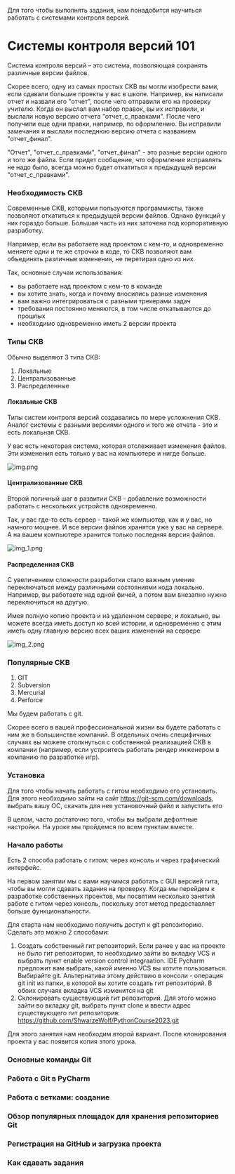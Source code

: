 Для того чтобы выполнять задания, нам понадобится научиться работать с системами контроля версий.

# Системы контроля версий 101
Система контроля версий – это система, позволяющая сохранять различные 
версии файлов.

Скорее всего, одну из самых простых СКВ вы могли изобрести вами, если сдавали 
большие проекты у вас в школе. Например, вы написали отчет и назвали его 
"отчет", после чего отправили его на проверку учителю.
Когда он выслал вам набор правок, вы их исправили, и выслали новую версию отчета
"отчет_с_правками". 
После чего получили еще одни правки, например, по оформлению. 
Вы исправили замечания и выслали последнюю версию отчета с названием "отчет_финал".

"Отчет", "отчет_с_правками", "отчет_финал" - это разные версии одного и того же 
файла. Если придет сообщение, что оформление исправлять не надо было, 
всегда можно будет откатиться к предыдущей версии "отчет_с_правками".

### Необходимость СКВ
Современные СКВ, которыми пользуются программисты, также позволяют 
откатиться к предыдущей версии файлов. Однако функций у них гораздо больше. 
Большая часть из них заточена под корпоративную разработку.

Например, если вы работаете над проектом с кем-то, и одновременно меняете 
одни и те же строчки в коде, то СКВ позволяют вам 
объединять различные изменения, не перетирая одно из них. 

Так, основные случаи использования: 
- вы работаете над проектом с кем-то в команде 
- вы хотите знать, когда и почему вносились разные изменения 
- вам важно интегрироваться с разными трекерами задач 
- требования постоянно меняются, в том числе откатываются до прошлых
- необходимо одновременно иметь 2 версии проекта

### Типы СКВ
Обычно выделяют 3 типа СКВ: 
1. Локальные 
2. Централизованные 
3. Распределенные

#### Локальные СКВ
Типы систем контроля версий создавались по мере усложнения СКВ. Аналог системы 
с разными версиями одного и того же отчета - это и есть локальная СКВ. 

У вас есть некоторая система, которая отслеживает изменения файлов. Эти изменения
есть только у вас на компьютере и нигде больше. 

![img.png](local.png)

#### Централизованные СКВ
Второй логичный шаг в развитии СКВ - добавление возможности работать с нескольких устройств одновременно.

Так, у вас где-то есть сервер - такой же компьютер, как и у вас, но намного мощнее.
И все версии файлов хранятся уже у вас на сервере. А на вашем компьютере хранится только
последняя версия файлов. 

![img_1.png](centralized.png)

#### Распределенная СКВ 
С увеличением сложности разработки стало важным умение переключаться между различными состояниями 
кода локально. Например, вы работаете над одной фичей, а потом вам внезапно нужно переключиться на другую.

Имея полную копию проекта и на удаленном сервере, и локально, вы можете всегда иметь 
доступ ко всей истории, и одновременно с этим иметь одну главную версию всех ваших изменений на сервере

![img_2.png](distributed.png)

### Популярные СКВ
1. GIT
2. Subversion
3. Mercurial
4. Perforce

Мы будем работать с git. 

Скорее всего в вашей профессиональной жизни вы будете работать с 
ним же в большинстве компаний. В отдельных очень специфичных случаях вы можете
столкнуться с собственной реализацией СКВ в компании (например, если устроитесь работать
рендер инженером в компанию по разработке игр).

### Установка
Для того чтобы начать работать с гитом необходимо его установить. Для этого необходимо зайти 
на сайт https://git-scm.com/downloads, выбрать вашу ОС, скачать для нее установочный файл 
и запустить его 

В целом, часто достаточно того, чтобы вы выбрали дефолтные настройки.
На уроке мы пройдемся по всем пунктам вместе.  

### Начало работы
Есть 2 способа работать с гитом: через консоль и через графический интерфейс.

На первом занятии мы с вами научимся работать с GUI версией гита, чтобы вы могли сдавать
задания на проверку. Когда мы перейдем к разработке собственных проектов, 
мы посвятим несколько занятий работе с гитом через консоль, 
поскольку этот метод предоставляет больше функциональности.

Для старта нам необходимо получить доступ к git репозиторию. Сделать это можно 2 способами:
1. Создать собственный гит репозиторий. Если ранее у вас на проекте не было 
гит репозитория, то необходимо зайти во вкладку VCS и выбрать пункт enable version control integraation. 
IDE Pycharm предложит вам выбрать, какой именно VCS вы хотите пользоваться. Выбирайте git. 
Альтернатива этому действию в консоли - операция git init из папки, 
в которой вы хотите создать гит репозиторий. В обоих случаях вкладка VCS изменится на git
2. Склонировать существующий гит репозиторий. Для этого можно зайти во вкладку 
git, выбрать пункт clone и ввести адрес существующего гит репозитория: https://github.com/ShwarzeWolf/PythonCourse2023.git

Для этого занятия нам необходим второй вариант. После клонирования проекта у вас появится 
копия этого урока. 

### Основные команды Git
### Работа с Git в PyCharm
### Работа с ветками: создание

### Обзор популярных площадок для хранения репозиториев Git
### Регистрация на GitHub и загрузка проекта
### Как сдавать задания 
